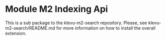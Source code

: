 # Module M2 Indexing Api

This is a sub package to the klevu-m2-search repository.
Please, see klevu-m2-search/README.md for more information on how to install the overall extension.
